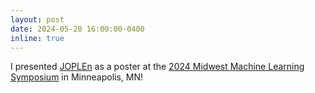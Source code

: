 ```yaml
---
layout: post
date: 2024-05-20 16:00:00-0400
inline: true
---
```


I presented [JOPLEn](https://arxiv.org/abs/2405.00303) as a poster at the [2024 Midwest Machine Learning Symposium](https://arxiv.org/abs/2405.00303) in Minneapolis, MN!
